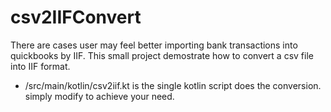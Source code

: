 # csv2IIFConvert

There are cases user may feel better importing bank transactions into quickbooks by IIF.
This small project demostrate how to convert a csv file into IIF format.

* /src/main/kotlin/csv2iif.kt is the single kotlin script does the conversion. simply modify to achieve your need.
